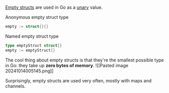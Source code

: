 
[Empty structs](https://dave.cheney.net/2014/03/25/the-empty-struct) are used in Go as a [unary](https://en.wikipedia.org/wiki/Unary_operation) value.

Anonymous empty struct type
```go
empty := struct{}{}
```

Named empty struct type
```go
type emptyStruct struct{}
empty := emptyStruct{}
```

The cool thing about empty structs is that they're the smallest possible type in Go: they take up **zero bytes of memory**.
![[Pasted image 20241014005145.png]]

Surprisingly, empty structs are used very often, mostly with maps and channels.